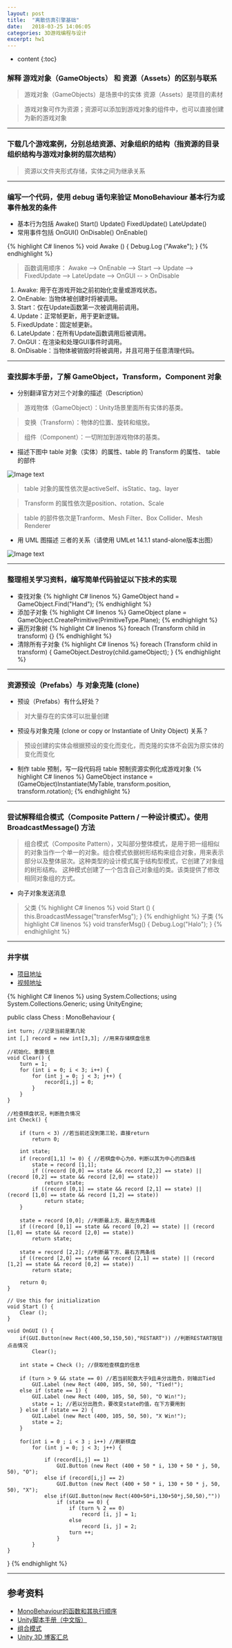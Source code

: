 ```yaml
---
layout: post
title:  "离散仿真引擎基础"
date:   2018-03-25 14:06:05
categories: 3D游戏编程与设计
excerpt: hw1
---
```


* content
{:toc}

### 解释 游戏对象（GameObjects） 和 资源（Assets）的区别与联系

>游戏对象（GameObjects）是场景中的实体
资源（Assets）是项目的素材

>游戏对象可作为资源；资源可以添加到游戏对象的组件中，也可以直接创建为新的游戏对象

---

### 下载几个游戏案例，分别总结资源、对象组织的结构（指资源的目录组织结构与游戏对象树的层次结构）

>资源以文件夹形式存储，实体之间为继承关系

---

### 编写一个代码，使用 debug 语句来验证 MonoBehaviour 基本行为或事件触发的条件

* 基本行为包括 Awake() Start() Update() FixedUpdate() LateUpdate()
* 常用事件包括 OnGUI() OnDisable() OnEnable()

{% highlight C# linenos %}
void Awake () { Debug.Log ("Awake"); }
{% endhighlight %}

>函数调用顺序：
Awake --> OnEnable --> Start --> Update --> FixedUpdate --> LateUpdate --> OnGUI  -- > OnDisable
1. Awake: 用于在游戏开始之前初始化变量或游戏状态。
2. OnEnable: 当物体被创建时将被调用。
3. Start：仅在Update函数第一次被调用前调用。
4. Update：正常帧更新，用于更新逻辑。
5. FixedUpdate：固定帧更新。
6. LateUpdate：在所有Update函数调用后被调用。
7. OnGUI：在渲染和处理GUI事件时调用。
8. OnDisable：当物体被销毁时将被调用，并且可用于任意清理代码。

---

### 查找脚本手册，了解 GameObject，Transform，Component 对象

* 分别翻译官方对三个对象的描述（Description）

>游戏物体（GameObject）：Unity场景里面所有实体的基类。

>变换（Transform）：物体的位置、旋转和缩放。

>组件（Component）：一切附加到游戏物体的基类。

* 描述下图中 table 对象（实体）的属性、table 的 Transform 的属性、 table 的部件

![Image text](https://raw.githubusercontent.com/Lyrix28/Lyrix28.github.io/master/assets/Pictures/ch02-homework.png)

>table 对象的属性依次是activeSelf、isStatic、tag、layer

>Transform 的属性依次是position、rotation、Scale

>table 的部件依次是Tranform、Mesh Filter、Box Collider、Mesh Renderer

* 用 UML 图描述 三者的关系（请使用 UMLet 14.1.1 stand-alone版本出图）

![Image text](https://raw.githubusercontent.com/Lyrix28/Lyrix28.github.io/master/assets/Pictures/Relation.png)

---

### 整理相关学习资料，编写简单代码验证以下技术的实现
* 查找对象
{% highlight C# linenos %}
GameObject hand = GameObject.Find("Hand");
{% endhighlight %}
* 添加子对象
{% highlight C# linenos %}
GameObject plane = GameObject.CreatePrimitive(PrimitiveType.Plane);
{% endhighlight %}
* 遍历对象树
{% highlight C# linenos %}
foreach (Transform child in transform) {}
{% endhighlight %}
* 清除所有子对象
{% highlight C# linenos %}
foreach (Transform child in transform) {
    GameObject.Destroy(child.gameObject);
}
{% endhighlight %}

---

### 资源预设（Prefabs）与 对象克隆 (clone)
* 预设（Prefabs）有什么好处？
>对大量存在的实体可以批量创建

* 预设与对象克隆 (clone or copy or Instantiate of Unity Object) 关系？
>预设创建的实体会根据预设的变化而变化，而克隆的实体不会因为原实体的变化而变化

* 制作 table 预制，写一段代码将 table 预制资源实例化成游戏对象
{% highlight C# linenos %}
GameObject instance = (GameObject)Instantiate(MyTable, transform.position, transform.rotation);
{% endhighlight %}

---

### 尝试解释组合模式（Composite Pattern / 一种设计模式）。使用 BroadcastMessage() 方法

>组合模式（Composite Pattern），又叫部分整体模式，是用于把一组相似的对象当作一个单一的对象。组合模式依据树形结构来组合对象，用来表示部分以及整体层次。这种类型的设计模式属于结构型模式，它创建了对象组的树形结构。
这种模式创建了一个包含自己对象组的类。该类提供了修改相同对象组的方式。

* 向子对象发送消息

>父类
{% highlight C# linenos %}
void Start () { this.BroadcastMessage("transferMsg"); }
{% endhighlight %}
>子类
{% highlight C# linenos %}
void transferMsg() { Debug.Log("Halo"); }
{% endhighlight %}

---

### 井字棋

* [项目地址](https://github.com/Lyrix28/Lyrix28.github.io/tree/master/assets/UnityProject/hw1)
* [视频地址](https://github.com/Lyrix28/Lyrix28.github.io/tree/master/assets/Videos)

{% highlight C# linenos %}
using System.Collections;
using System.Collections.Generic;
using UnityEngine;

public class Chess : MonoBehaviour {

	int turn; //记录当前是第几轮
	int [,] record = new int[3,3]; //用来存储棋盘信息

	//初始化、重置信息
	void Clear() {
		turn = 1;
		for (int i = 0; i < 3; i++) {  
			for (int j = 0; j < 3; j++) {  
				record[i,j] = 0;  
			}  
		}
	}

	//检查棋盘状况，判断胜负情况
	int Check() {
		
		if (turn < 3) //若当前还没到第三轮，直接return
			return 0;
		
		int state;
		if (record[1,1] != 0) { //若棋盘中心为0，判断以其为中心的四条线
			state = record [1,1];
			if ((record [0,0] == state && record [2,2] == state) || (record [0,2] == state && record [2,0] == state))
				return state;
			if ((record [0,1] == state && record [2,1] == state) || (record [1,0] == state && record [1,2] == state))
				return state;
		}

		state = record [0,0]; //判断最上方、最左方两条线
		if ((record [0,1] == state && record [0,2] == state) || (record [1,0] == state && record [2,0] == state))
			return state;
		
		state = record [2,2]; //判断最下方、最右方两条线
		if ((record [2,0] == state && record [2,1] == state) || (record [1,2] == state && record [0,2] == state))
			return state;
		
		return 0;
	}

	// Use this for initialization
	void Start () {
		Clear ();
	}

	void OnGUI () {
		if(GUI.Button(new Rect(400,50,150,50),"RESTART")) //判断RESTART按钮点击情况
			Clear();

		int state = Check (); //获取检查棋盘的信息

		if (turn > 9 && state == 0) //若当前轮数大于9且未分出胜负，则输出Tied
			GUI.Label (new Rect (400, 105, 50, 50), "Tied!");
		else if (state == 1) {
			GUI.Label (new Rect (400, 105, 50, 50), "O Win!");
			state = 1; //若以分出胜负，要改变state的值，在下方要用到
		} else if (state == 2) {
			GUI.Label (new Rect (400, 105, 50, 50), "X Win!");
			state = 2;
		}
		
		for(int i = 0 ; i < 3 ; i++) //刷新棋盘
			for (int j = 0; j < 3; j++) {
				
				if (record[i,j] == 1)
					GUI.Button (new Rect (400 + 50 * i, 130 + 50 * j, 50, 50), "O");
				else if (record[i,j] == 2)
					GUI.Button (new Rect (400 + 50 * i, 130 + 50 * j, 50, 50), "X");
				else if(GUI.Button(new Rect(400+50*i,130+50*j,50,50),""))
					if (state == 0) {
						if (turn % 2 == 0)
							record [i, j] = 1;
						else
							record [i, j] = 2;
						turn ++;
					}
			}
	}

}
{% endhighlight %}

---

## 参考资料

* [MonoBehaviour的函数和其执行顺序](https://blog.csdn.net/moonlightwalk/article/details/39253915)
* [Unity脚本手册（中文版）](http://www.ceeger.com/Script/index.Classes.html)
* [组合模式](http://www.runoob.com/design-pattern/composite-pattern.html)
* [Unity 3D 博客汇总](https://blog.csdn.net/pmlpml/article/details/72236930)